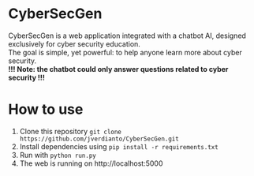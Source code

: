# CyberSecGen
CyberSecGen is a web application integrated with a chatbot AI, designed exclusively for cyber security education. <br>
The goal is simple, yet powerful: to help anyone learn more about cyber security. <br>
<b> !!! Note: the chatbot could only answer questions related to cyber security !!! </b>

# How to use
1. Clone this repository `git clone https://github.com/jverdianto/CyberSecGen.git`
2. Install dependencies using `pip install -r requirements.txt`
3. Run with `python run.py`
4. The web is running on http://localhost:5000
